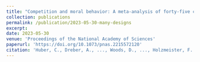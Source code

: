 ```yaml
---
title: "Competition and moral behavior: A meta-analysis of forty-five crowd-sourced experimental designs"
collection: publications
permalink: /publication/2023-05-30-many-designs
excerpt:
date: 2023-05-30
venue: 'Proceedings of the National Academy of Sciences'
paperurl: 'https://doi.org/10.1073/pnas.2215572120'
citation: 'Huber, C., Dreber, A., ..., Woods, D., ..., Holzmeister, F.  (2023). "Competition and moral behavior: A meta-analysis of forty-five crowd-sourced experimental designs." <i>Proceedings of the National Academy of Sciences</i>. 120,23:(e2215572120).'
---
```

